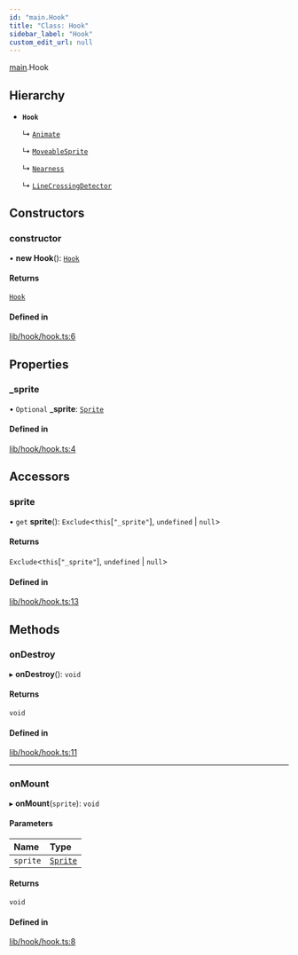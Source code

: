 ```yaml
---
id: "main.Hook"
title: "Class: Hook"
sidebar_label: "Hook"
custom_edit_url: null
---
```


[main](../modules/main.md).Hook

## Hierarchy

- **`Hook`**

  ↳ [`Animate`](main.Animate.md)

  ↳ [`MoveableSprite`](main.MoveableSprite.md)

  ↳ [`Nearness`](main.Nearness.md)

  ↳ [`LineCrossingDetector`](main.LineCrossingDetector.md)

## Constructors

### constructor

• **new Hook**(): [`Hook`](main.Hook.md)

#### Returns

[`Hook`](main.Hook.md)

#### Defined in

[lib/hook/hook.ts:6](https://github.com/rycont/stadium/blob/85a354b/lib/hook/hook.ts#L6)

## Properties

### \_sprite

• `Optional` **\_sprite**: [`Sprite`](sprite.Sprite.md)

#### Defined in

[lib/hook/hook.ts:4](https://github.com/rycont/stadium/blob/85a354b/lib/hook/hook.ts#L4)

## Accessors

### sprite

• `get` **sprite**(): `Exclude`\<`this`[``"_sprite"``], `undefined` \| ``null``\>

#### Returns

`Exclude`\<`this`[``"_sprite"``], `undefined` \| ``null``\>

#### Defined in

[lib/hook/hook.ts:13](https://github.com/rycont/stadium/blob/85a354b/lib/hook/hook.ts#L13)

## Methods

### onDestroy

▸ **onDestroy**(): `void`

#### Returns

`void`

#### Defined in

[lib/hook/hook.ts:11](https://github.com/rycont/stadium/blob/85a354b/lib/hook/hook.ts#L11)

___

### onMount

▸ **onMount**(`sprite`): `void`

#### Parameters

| Name | Type |
| :------ | :------ |
| `sprite` | [`Sprite`](sprite.Sprite.md) |

#### Returns

`void`

#### Defined in

[lib/hook/hook.ts:8](https://github.com/rycont/stadium/blob/85a354b/lib/hook/hook.ts#L8)
